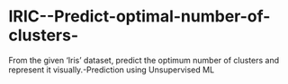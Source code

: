 # IRIC--Predict-optimal-number-of-clusters-
From the given ‘Iris’ dataset, predict the optimum number of clusters and represent it visually.-Prediction using Unsupervised ML
